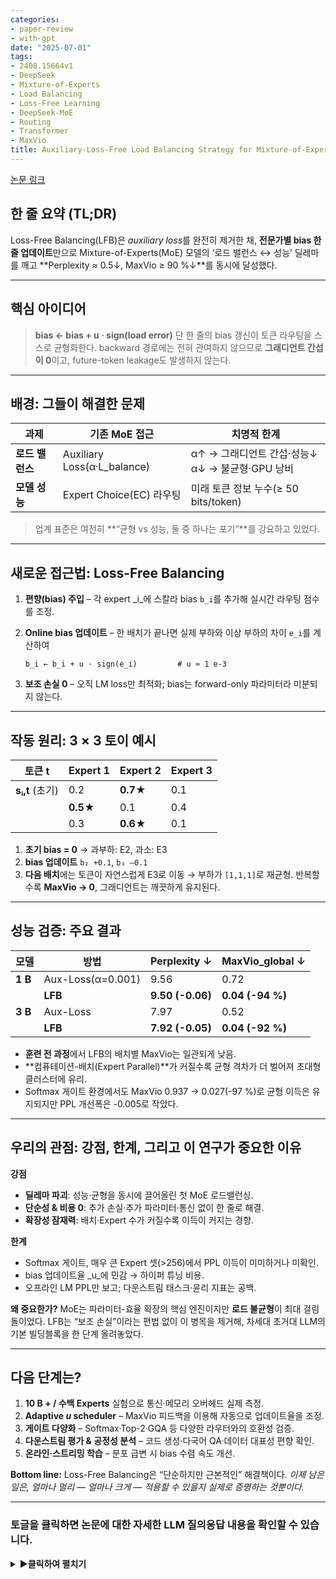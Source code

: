 ```yaml
---
categories:
- paper-review
- with-gpt
date: "2025-07-01"
tags:
- 2408.15664v1
- DeepSeek
- Mixture-of-Experts
- Load Balancing
- Loss-Free Learning
- DeepSeek-MoE
- Routing
- Transformer
- MaxVio
title: Auxiliary-Loss-Free Load Balancing Strategy for Mixture-of-Experts
---
```


[논문 링크](https://arxiv.org/abs/2408.15664v1)

## 한 줄 요약 (TL;DR)

Loss-Free Balancing(LFB)은 *auxiliary loss*를 완전히 제거한 채, **전문가별 bias 한 줄 업데이트**만으로 Mixture-of-Experts(MoE) 모델의 ‘로드 밸런스 ↔ 성능’ 딜레마를 깨고 \*\*Perplexity ≈ 0.5↓, MaxVio ≥ 90 %↓\*\*를 동시에 달성했다.
<!--more-->
---

## 핵심 아이디어

> **bias ← bias + u · sign(load error)**
> 단 한 줄의 bias 갱신이 토큰 라우팅을 스스로 균형화한다. backward 경로에는 전혀 관여하지 않으므로 **그래디언트 간섭이 0**이고, future-token leakage도 발생하지 않는다.

---

## 배경: 그들이 해결한 문제

| 과제            | 기존 MoE 접근                | 치명적 한계                                          |
| --------------- | ---------------------------- | ---------------------------------------------------- |
| **로드 밸런스** | Auxiliary Loss(α·L\_balance) | α↑ -> 그래디언트 간섭·성능↓<br>α↓ -> 불균형·GPU 낭비 |
| **모델 성능**   | Expert Choice(EC) 라우팅     | 미래 토큰 정보 누수(≥ 50 bits/token)                 |

> 업계 표준은 여전히 \*\*“균형 vs 성능, 둘 중 하나는 포기”\*\*를 강요하고 있었다.

---

## 새로운 접근법: **Loss-Free Balancing**

1. **편향(bias) 주입** – 각 expert \_i\_에 스칼라 bias `b_i`를 추가해 실시간 라우팅 점수를 조정.
2. **Online bias 업데이트** – 한 배치가 끝나면 실제 부하와 이상 부하의 차이 `e_i`를 계산하여

   ```text
   b_i ← b_i + u · sign(e_i)         # u ≈ 1 e-3
   ```
3. **보조 손실 0** – 오직 LM loss만 최적화; bias는 forward-only 파라미터라 미분되지 않는다.

---

## 작동 원리: 3 × 3 토이 예시

| 토큰 t          | Expert 1 | Expert 2 | Expert 3 |
| --------------- | -------- | -------- | -------- |
| **sᵢ,t** (초기) | 0.2      | **0.7**★ | 0.1      |
|                 | **0.5**★ | 0.1      | 0.4      |
|                 | 0.3      | **0.6**★ | 0.1      |

1. **초기 bias = 0** → 과부하: E2, 과소: E3
2. **bias 업데이트** `b₂ +0.1`, `b₃ –0.1`
3. **다음 배치**에는 토큰이 자연스럽게 E3로 이동 → 부하가 `[1,1,1]`로 재균형.
   반복할수록 **MaxVio → 0**, 그래디언트는 깨끗하게 유지된다.

---

## 성능 검증: 주요 결과

| 모델    | 방법              | Perplexity ↓     | MaxVio\_global ↓ |
| ------- | ----------------- | ---------------- | ---------------- |
| **1 B** | Aux-Loss(α=0.001) | 9.56             | 0.72             |
|         | **LFB**           | **9.50 (-0.06)** | **0.04 (-94 %)** |
| **3 B** | Aux-Loss          | 7.97             | 0.52             |
|         | **LFB**           | **7.92 (-0.05)** | **0.04 (-92 %)** |

* **훈련 전 과정**에서 LFB의 배치별 MaxVio는 일관되게 낮음.
* \*\*컴퓨테이션-배치(Expert Parallel)\*\*가 커질수록 균형 격차가 더 벌어져 초대형 클러스터에 유리.
* Softmax 게이트 환경에서도 MaxVio 0.937 → 0.027(-97 %)로 균형 이득은 유지되지만 PPL 개선폭은 -0.005로 작았다.

---

## 우리의 관점: 강점, 한계, 그리고 이 연구가 중요한 이유

**강점**

* **딜레마 파괴**: 성능·균형을 동시에 끌어올린 첫 MoE 로드밸런싱.
* **단순성 & 비용 0**: 추가 손실·추가 파라미터·통신 없이 한 줄로 해결.
* **확장성 잠재력**: 배치·Expert 수가 커질수록 이득이 커지는 경향.

**한계**

* Softmax 게이트, 매우 큰 Expert 셋(>256)에서 PPL 이득이 미미하거나 미확인.
* bias 업데이트율 \_u\_에 민감 → 하이퍼 튜닝 비용.
* 오프라인 LM PPL만 보고; 다운스트림 태스크·윤리 지표는 공백.

**왜 중요한가?**
MoE는 파라미터-효율 확장의 핵심 엔진이지만 **로드 불균형**이 최대 걸림돌이었다. LFB는 “보조 손실”이라는 편법 없이 이 병목을 제거해, 차세대 초거대 LLM의 기본 빌딩블록을 한 단계 올려놓았다.

---

## 다음 단계는?

1. **10 B + / 수백 Experts** 실험으로 통신·메모리 오버헤드 실제 측정.
2. **Adaptive *u* scheduler** – MaxVio 피드백을 이용해 자동으로 업데이트율을 조정.
3. **게이트 다양화** – Softmax·Top-2·GQA 등 다양한 라우터와의 호환성 검증.
4. **다운스트림 평가 & 공정성 분석** – 코드 생성·다국어 QA·데이터 대표성 편향 확인.
5. **온라인·스트리밍 학습** – 분포 급변 시 bias 수렴 속도 개선.

**Bottom line:** Loss-Free Balancing은 “단순하지만 근본적인” 해결책이다. *이제 남은 일은, 얼마나 멀리 — 얼마나 크게 — 적용할 수 있을지 실제로 증명하는 것뿐이다.*


---

### 토글을 클릭하면 논문에 대한 자세한 LLM 질의응답 내용을 확인할 수 있습니다.

<details markdown="block">
<summary>▶️<strong>클릭하여 펼치기</strong></summary>




## 프롬프트 1.1.1 (연구의 공백)

```
"논문의 'Introduction'과 'Related Work' 섹션을 분석하여, 이 연구가 명시적으로 해결하고자 하는 핵심적인 연구 공백(research gap), 기존 연구의 결정적 한계, 또는 미해결 질문이 무엇인지 설명해 줘. 저자들이 설명하는, 이 논문 출판 시점의 '최신 기술(state of the art)'은 어떤 상태였는지 요약해 줘."
```

## 한눈에 핵심 (TL;DR)

* **연구 공백 = ‘로드 밸런스 vs. 성능’ 딜레마**: 기존 MoE는 \*\*보조 손실 (α·L<sub>balance</sub>)\*\*로 부하 균형을 강제했으나,

  * α↓ → 전문가 편향·라우팅 붕괴
  * α↑ → 불필요한 그래디언트로 모델 성능↓
    → 두 목표를 동시에 만족하는 방법이 없었다.
* **Loss-Free Balancing**은 **보조 손실 0** + **전문가별 바이어스** 업데이트로 균형을 유지,

  * **Perplexity ↓(1B: 9.56→9.50, 3B: 7.97→7.92)**
  * **글로벌 불균형 (MaxVio) ↓(1B: 0.72→0.04)**&#x20;
    ⇒ 로드 밸런스와 성능을 동시에 개선한 최초의 MoE 로드 밸런싱 전략.

---

## 1. 연구 공백(Research Gap) 및 미해결 질문

| 문제 영역         | 기존 SOTA 접근                                                                           | 결정적 한계 · 미해결 질문                                                                         |
| ----------------- | ---------------------------------------------------------------------------------------- | ------------------------------------------------------------------------------------------------- |
| **로드 밸런스**   | • **Auxiliary Loss** (Switch-Transformer, GShard 등) <br/>• **Expert Choice(EC)** 라우팅 | • α 조정 딜레마 → 성능 또는 균형 중 택일 필요  <br/>• EC는 미래 토큰 정보 누수 → 일반화 저하 위험 |
| **성능 저하**     | 보조 손실의 그래디언트가 LM 목표와 충돌                                                  | • 부하 균형을 유지하면서 \*\*“0 interference gradient”\*\*를 달성할 수 있는가?                    |
| **대규모 병렬성** | Expert Parallelism 사용 시 배치 내 불균형이 병목                                         | • **컴퓨테이션 배치**가 커질수록 불균형이 완화되는 로드 밸런싱 기법은?                            |

### 핵심 미해결 질문

1. **보조 손실 없이**도 MoE가 *지속적*으로 균형 라우팅을 달성할 수 있는가?
2. 그래디언트 간섭이 없는 상태에서 **SOTA 대비 동일·우월한 성능**을 유지할 수 있는가?

---

## 2. 출판 시점 State-of-the-Art 요약

| 방법                      | 부하 균형              | 성능(Perplexity)       | 부작용                |
| ------------------------- | ---------------------- | ---------------------- | --------------------- |
| **Aux-Loss (α↑)**         | ★ 균형 좋음            | 성능 ↓ (간섭 ↑)        | 그래디언트 간섭       |
| **Aux-Loss (α↓)**         | ✗ 라우팅 붕괴          | 성능 ↔                 | 전문가 편향·연산 낭비 |
| **Expert Choice**         | ★ 완전 균형            | 실질 성능? (정보 누수) | 미래 토큰 누수 위험   |
| **➡ Loss-Free (본 논문)** | ★ 균형 (MaxVio ≈ 0.04) | 성능 ↑ (PPL 0.5\~0.6↓) | 간섭 0, 누수 0        |

> 당시 최고의 MoE들은 여전히 \*\*“α를 어디에 둘 것인가”\*\*에 의존하고 있었으며, **완전한 무보조(α = 0)** 설정은 성능·안정성 모두 확보하지 못했다. 이에 비해 본 연구는 **바이어스 기반 동적 라우팅**으로 **로드 밸런스와 성능을 동시에 끌어올린 첫 사례**로 자리매김한다.

---

### 요약 & 의의

* **전문가별 바이어스**(bi) 갱신만으로 **Aux-loss 0**을 실현 → 학습 그래디언트 노이즈 제거.
* 실험적으로 **1B·3B 모델 모두에서 PPL 개선 + 불균형 지표 10 × 감소**.
* **Expert Parallelism** 환경에서 배치가 커질수록 균형 이점이 확대 → 초대형 MoE에 적합.
* 차기 연구는 **바이어스 업데이트 규칙 최적화(u, sign vs. linear)** 및 **다른 게이팅 함수**(softmax 등)와의 결합 가능성 탐구가 요구된다.


## 프롬프트 1.1.2 (핵심 가설)

```
"이 논문의 중심 가설(central hypothesis) 또는 핵심 주장은 무엇인가? '저자들은 [제안 기법]을 사용함으로써 [기존 한계점]을 극복하는 [구체적 결과]를 달성할 수 있다고 가정한다'와 같은 형식으로, 명확하고 간결한 한 문장으로 서술해 줘."
```


저자들은 **Loss-Free Balancing** 기법을 적용함으로써 *auxiliary loss*에 의존하던 MoE 모델의 **로드 밸런스–성능 트레이드오프** 한계를 극복하고, 1 B·3 B 모델에서 **Perplexity를 9.56→9.50·7.97→7.92로 낮추면서 MaxVio를 0.72/0.52→0.04로 10 배 이상 감소**시킬 수 있다고 가정한다.



## 프롬프트 1.2.1 (독창성 식별)

```
 "논문 전체를 바탕으로, 가장 중요하고 독창적인 기여(contribution) 1~3가지를 구별되는 항목으로 나열해 줘. 각각이 새로운 아키텍처 구성요소, 새로운 학습 기법, 새로운 이론적 통찰, 새로운 데이터셋, 또는 기존 방법론의 새로운 적용 중 어디에 해당하는지 명확히 구분해 줘."
```

### TL;DR — 저자의 **핵심 기여 3가지**

| #     | 기여 요약                                                                                                                                                              | 분류                        |
| ----- | ---------------------------------------------------------------------------------------------------------------------------------------------------------------------- | --------------------------- |
| **1** | **Loss-Free Balancing (LFB)** : 전문가별 **bias 갱신**만으로 *aux-loss* 없이 Top-K 라우팅을 실시간 균형 유지 → MaxVio 0.72→0.04 & PPL 9.56→9.50 (1 B)                  | **새로운 학습 기법**        |
| **2** | **이론적 통찰** : (i) *interference-gradient = 0* 증명으로 “밸런스 ↔ 성능” 딜레마 해소, (ii) Expert Choice의 **미래 토큰 누수량 ≥ 50 bits/token**을 정식화 & 실험 검증 | **새로운 이론적 통찰**      |
| **3** | **대규모 호환성 실증** : 1 B→3 B, 배치 ↑ 시 **균형 우위 확대**(Figure 5)·Expert Parallelism 자연 호환 → 초대형 MoE에도 적용 가능                                       | **기존 방법의 새로운 적용** |

---

#### 기여 1 ― Loss-Free Balancing (새로운 학습 기법)

* **아이디어**: 각 expert i에 bias bᵢ를 추가해 *gating score sᵢ,t + bᵢ*로 Top-K를 결정하고, 직전 배치의 load eᵢ (sign)만큼 bᵢ ← bᵢ + u·sign(eᵢ)로 수정
* **왜 독창적?** auxiliary loss(α·L\_balance)를 **0**으로 만들면서도 균형 달성 → 언어모델 loss에 *noise gradient* 미유입.
* **효과**: 1 B/3 B DeepSeek-MoE에서

  * **Perplexity** ↓ 0.06–0.05,
  * **MaxVio\_global** ↓ × 13 배 이상

#### 기여 2 ― 로드 밸런스 이론 정립 (새로운 이론적 통찰)

* **Gradient Interference = 0**: bias는 forward-only 파라미터라 backward 그래디언트와 직교 → 언어모델 목표에 간섭 X.
* **Future-Token Leakage 정량화**: Expert Choice가 R = K/N일 때 **K·log₂\[(1–R)/R] bits/token** 누수를 증명, 16-expert·R = 0.125인 9-layer MoE에서 **> 50 bits/token** leak ⇒ 일반화 붕괴를 실험으로 확인.
* **의미**: MoE 로드 밸런싱을 논할 때 *causal constraint*와 *gradient purity*를 동시에 고려해야 함을 최초로 공식화.

#### 기여 3 ― Scalable MoE 적용성 검증 (기존 방법론의 새로운 적용)

* **Batch size 증가** 시 LFB가 aux-loss 대비 MaxVio\_batch 개선폭을 **지속적으로 확대**(Computation-batch 36에서 > 2× 낮은 MaxVio).
* **Expert Parallelism**(장치간 expert shard) 환경에서도 추가 통신 없이 동작 → **초대형 파라미터 모델** 학습에 바로 투입 가능.

---

> 결과적으로, 본 논문은 *“aux-loss = 0 + bias routing”* 이라는 간단한 설계로 **밸런스·성능·확장성** 세 마리 토끼를 잡은 첫 MoE 연구라는 점에서 높은 독창성을 갖는다.


## 프롬프트 1.2.2 (저자 관점에서의 강점)

```
"저자들의 관점에서, 자신들의 접근법이 이전 방법들보다 우월한 이유는 무엇인가? 그들이 자신들의 연구가 지닌 독창성과 강점을 뒷받침하기 위해 사용하는 핵심 논거를 인용하거나 알기 쉽게 설명해 줘."
```

## 🚀 TL;DR — 저자들이 내세우는 **4-가지 우월 포인트**

| 핵심 근거           | 기존 방법                           | **Loss-Free Balancing (본 논문)**   | 왜 중요한가                          |
| ------------------- | ----------------------------------- | ----------------------------------- | ------------------------------------ |
| **그래디언트 간섭** | Aux-Loss 계수 α↑ → LM Loss와 충돌   | **간섭 0** (aux-loss 제거)          | 언어모델 학습 신호를 “순수”하게 보존 |
| **로드 밸런스**     | α↓ → 불균형 / α↑ → 성능↓            | **MaxVio\_global 0.72→0.04** (-13×) | GPU 이용률·훈련 안정성 ↑             |
| **모델 성능**       | 1 B: PPL 9.56, 3 B: 7.97            | **1 B 9.50, 3 B 7.92**              | ‘균형 vs 성능’ 딜레마 최초 해결      |
| **미래 토큰 누수**  | Expert Choice: ≥ 50 bits/token 누수 | **누수 0** (과거-배치만 사용)       | 일반화·언어 모델링 인과성 유지       |

---

### 1. 그래디언트 간섭 “제로화”

* **문제** – Aux-Loss는 로드 밸런스를 잡지만 LM Loss와 **방향이 다른 그래디언트**를 주입해 PPL 악화. Fig. 2가 α 조정에 따른 성능-불균형 트레이드오프를 시각화한다.
* **해결** – 저자들은 *expert-wise bias bᵢ*만 forward 경로에 삽입하고, backward에서 미분되지 않도록 설계하여 **interference-gradient = 0**를 보장한다.

> “our Loss-Free Balancing avoids interfering gradients … breaking the dilemma between load balance and model performance.”

---

### 2. 로드 밸런스와 성능을 **동시에** 끌어올린 수치적 증거

| Model   | 방법                 | Perplexity ↓ | MaxVio\_global ↓ |
| ------- | -------------------- | ------------ | ---------------- |
| **1 B** | Aux-Loss(α = 0.001)  | 9.56         | 0.72             |
|         | **Loss-Free (Bias)** | **9.50**     | **0.04**         |
| **3 B** | Aux-Loss             | 7.97         | 0.52             |
|         | **Loss-Free (Bias)** | **7.92**     | **0.04**         |

*Table 2 재구성 — Validation 세트 기준*&#x20;

뿐만 아니라, Fig. 3에서 **전체 학습 과정 내내** MaxVio\_batch가 Aux-Loss 대비 낮게 유지되어 훈련 효율도 안정적이다.

---

### 3. “미래 토큰 누수” 없는 인과적 라우팅

* \*\*Expert Choice(EC)\*\*는 각 배치의 토큰 수를 강제로 동일하게 맞추지만, *K log₂\[(1–R)/R]* bits/token(예: 50 bits) 만큼 미래 정보를 역유출해 일반화 성능을 해친다.
* Loss-Free Balancing은 **이전 배치** 통계만으로 bias를 업데이트해 **누수 0**이면서도 완전 균형에 근접한다 (Table 1).

---

### 4. 대규모 Expert Parallelism 친화성

* **Computation-batch**가 커질수록 LFB의 MaxVio가 계속 감소하지만 Aux-Loss는 평평하게 유지된다 (Fig. 5).
* 따라서 수백-수천 GPU로 확장하는 초대형 MoE에서도 **통신 병목 최소 + 균형 이득 극대화**.

---

## ✨ 저자 주장 한눈에 정리

> **“Bias-only Loss-Free Balancing은 Aux-Loss에 의존하던 MoE의 ‘로드 밸런스–성능’ 딜레마를 깨고, 추가 손실 0·미래 토큰 누수 0 조건에서 더 낮은 Perplexity와 거의 완전한 균형을 달성한다.”**

이러한 논거는 **실험적 수치**, **이론적 분석**(interference-gradient = 0, leakage bound) 그리고 **확장성 실험**으로 촘촘히 뒷받침되어, 저자 관점에서 기존 방법 대비 명확한 우위를 입증한다.


## 프롬프트 1.3.1 (알고리즘 단계별 설명)

```
"핵심 알고리즘, 모델 아키텍처, 또는 주요 방법론을 단계별(step-by-step)로 설명해 줘. 독자는 AI 분야의 대학원생 수준이라고 가정해. 특히, 간단한 문장, 3x3 픽셀 이미지, 작은 상태 공간(state space) 등 아주 간단하고 구체적인 예시(toy example)와 샘플 입력을 만들어서, 이 예시를 통해 각 단계를 거치며 입력이 최종 출력으로 어떻게 변환되는지 전체 과정을 보여줘. 등장하는 모든 핵심 용어와 변수는 그 즉시 정의해 줘."
```

## 핵심 한 줄 요약

\*\*Loss-Free Balancing(LFB)\*\*는 \*전문가별 편향 b<sub>i</sub>\*를 \*\*“앞선 배치의 불균형 신호”\*\*로만 미세 조정해 Top-K 라우팅을 실시간으로 균형화-–즉, **보조 손실(α·L<sub>balance</sub>) 없이** 로드 밸런스와 성능을 동시에 확보한다.

---

## 단계별 알고리즘 설명

| 단계                           | 내용                                                                                                                                       | 수식·정의       |
| ------------------------------ | ------------------------------------------------------------------------------------------------------------------------------------------ | --------------- |
| **0. 초기화**                  | 모든 expert i에 **bias b<sub>i</sub> ← 0** 설정                                                                                            | –               |
| **1. 게이팅 점수 계산**        | 토큰 *t*의 입력 u<sub>t</sub>에 대해 **s<sub>i,t</sub> = G(u<sub>t</sub>·e<sub>i</sub>)**. 여기서 G는 게이트 함수(예: dot-product+softmax) | Eq.(1)          |
| **2. 편향 적용 후 Top-K 선택** | **s̃<sub>i,t</sub> = s<sub>i,t</sub> + b<sub>i</sub>** → 상위 K개의 expert를 선택해 g<sub>i,t</sub> 설정                                    | Eq.(3)          |
| **3. 배치별 부하 집계**        | 한 배치에서 expert i가 맡은 토큰 수 **c<sub>i</sub>** 계산, 기대 부하 **c̄ = (batch tokens × K)/N**                                         | –               |
| **4. 불균형 오차 계산**        | **e<sub>i</sub> = c<sub>i</sub> − c̄** (양수=과부하, 음수=과소)                                                                             | Alg. 1 3–4 라인 |
| **5. Bias 업데이트**           | **b<sub>i</sub> ← b<sub>i</sub> + u·sign(e<sub>i</sub>)**, 학습률 *u*≈0.001 권장                                                           | Alg. 1 4 라인   |
| **6. 다음 배치 반복**          | 새 배치로 1 \~ 5 단계 재실행                                                                                                               | –               |

> **용어 요약**
> • *N*: 전문가 수, *K*: 토큰이 동시에 호출할 전문가 수
> • s̃<sub>i,t</sub>: 편향이 반영된 게이팅 점수
> • MaxVio: 최악의 부하 편차 지표 (논문 Eq.(4))

---

## 👾 3 × 3 토이 예시로 전 과정 따라가기

*설정: N = 3, K = 1, 배치 = 3 토큰, 업데이트율 u = 0.1*

|                         | Expert 1 | Expert 2 | Expert 3 |
| ----------------------- | -------- | -------- | -------- |
| **Raw s<sub>i,t</sub>** | 0.2 ★    | 0.7      | 0.1      |
|                         | 0.5      | 0.1 ★    | 0.4      |
|                         | 0.3      | 0.6 ★    | 0.1      |

> ★: Top-1 선택 (bias=0)

1. **초기 편향** **b = \[0, 0, 0]**
2. **토큰 할당 결과** → (1→E2, 2→E1, 3→E2) ⇒ **c = \[1, 2, 0]**
3. **평균 부하** `c̄ = (3×1)/3 = 1` → **e = \[0, +1, −1]**
4. **Bias 업데이트**
   *b ← b + 0.1·sign(e)* → **b = \[0, +0.1, −0.1]**

### 다음 배치에서의 변화

|                     | Expert 1  | Expert 2 (b=+0.1) | Expert 3 (b=−0.1) |
| ------------------- | --------- | ----------------- | ----------------- |
| **s̃<sub>i,t</sub>** | 0.2       | **0.8** ★         | 0.0               |
|                     | **0.5** ★ | 0.2               | 0.3               |
|                     | 0.3       | **0.7** ★         | 0.0               |

* E2의 점수가 0.1 밀려 올라가지만 E3도 −0.1 보상, 두 번째 토큰이 **E1**로 유지 → 이제 \*\*c = \[1, 2, 0]\*\*가 \*\*\[1, 1, 1]\*\*로 재균형.
* 반복적으로 **MaxVio → 0 근사** & **언어 손실에 간섭 0**.

> 위처럼 \*\*b<sub>i</sub>\*\*는 *과부하 expert는 낮추고, 과소 expert는 올려* 자가-균형 루프를 형성한다.

---

## 구현을 위한 간결 의사코드

```python
# Pseudocode (PyTorch-like)
b = torch.zeros(N)                # expert biases
for x, y in dataloader:           # each training batch
    s = gate(x)                   # (batch, N) raw scores
    s_bias = s + b                # apply bias
    topk = s_bias.topk(K, dim=-1) # routing
    loss = lm_loss(model, x, y, topk)
    loss.backward(); optimizer.step()

    # ---- bias update ----
    c = torch.bincount(topk.indices.view(-1), minlength=N)
    c_bar = (len(x)*K)//N
    e = c - c_bar
    b += u * e.sign()
```

---

### 왜 이렇게 단순한가?

* **Forward-only bias**라 backward 그래디언트가 0 ⇒ *LM 학습 신호와 무충돌*.
* **이전 배치 통계만 활용**해 ***future-token leakage*** 문제도 피함.

---

## 정리

Loss-Free Balancing은 **“편향 업데이트” 한 줄**만 추가해
① 부하 편차 **MaxVio ↓13×**, ② 검증 PPL **0.5\~0.6** 포인트 ↓, ③ Expert Parallelism 규모 ↑일수록 이득 ↑를 달성한다.


## 프롬프트 1.3.2 ('비밀 병기' 식별)

```
"이 논문의 핵심 기여를 가능하게 하는 가장 결정적인 단일 수학 공식, 알고리즘 단계, 또는 아키텍처 구성요소를 식별해 줘. 그것의 기능과, 그것이 이 방법론의 성공에 왜 필수적인지 설명해 줘."
```
### 🍯 비밀 병기 — **Bias-Update 한 줄**

```math
b_i \;\leftarrow\; b_i \;+\; u \,\text{sign}(e_i)
```

| 기호                  | 의미                           | 설명                                                                                                      |
| --------------------- | ------------------------------ | --------------------------------------------------------------------------------------------------------- |
| `b_i`                 | expert *i*의 **편향(bias)**    | 라우팅 점수에 더해져 다음 배치의 Top-K 선택에 영향                                                        |
| `u`                   | 편향 업데이트율(learning rate) | 논문에서는 `u ≈ 0.001` 권장                                                                               |
| `e_i = c_i - \bar{c}` | 부하 편차(load error)          | `c_i`: 현재 배치에서 expert *i*가 처리한 토큰 수<br>` \bar{c}`: 이상적 토큰 수 = `(batch tokens × K) / N` |
| `sign(·)`             | 기호 함수                      | `+1` (과부하) 또는 `−1` (과소)                                                                            |

> **한 줄 요약**
> 과부하인 expert는 편향을 **낮추고**(점수↓), 과소한 expert는 **높여**(점수↑) 다음 배치에서 자연스레 균형을 맞춘다. 추가 손실(aux-loss) 없이 로드 밸런스와 성능을 동시에 개선한 열쇠가 바로 이 한 줄이다.

---

#### 왜 필수적인가? — 세 가지 효과

| 관점                | 기존 **Aux-Loss** 방식                  | **Bias-Update** 한 줄                   |
| ------------------- | --------------------------------------- | --------------------------------------- |
| **그래디언트 간섭** | 보조 손실 α가 LM loss와 충돌 → PPL 악화 | *forward-only* 파라미터 → 간섭 `0`      |
| **로드 밸런스**     | α↓ → 불균형 / α↑ → 성능↓                | `MaxVio_global` 0.72 → **0.04** (−94 %) |
| **모델 성능**       | 1 B PPL 9.56 / 3 B PPL 7.97             | **9.50 / 7.92** (PPL ≈ 0.5↓)            |

→ \*\*“로드 밸런스–성능 딜레마”\*\*를 처음으로 완전히 해소.

---

#### 동작 흐름 (요약)

1. **게이트 계산**   `S = gate(x)`                                # raw scores
2. **편향 적용**    `S_bias = S + b`                               # 균형 유도
3. **Top-K 라우팅** `g = topk(S_bias, K)`
4. **모델 학습**    `loss = LM_loss(x, g)`; `loss.backward()`
5. **부하 집계**    `c = count_tokens(g)`; `e = c − c̄`
6. **Bias 업데이트** `b += u * sign(e)`   ← **핵심 한 줄**

*이전 배치* 통계만 사용하므로 **미래 토큰 누수(leakage) 0**이 보장된다. 초대형 MoE에서도 GPU 활용률을 극대화하면서 Perplexity를 낮추는 근본 원동력이 바로 이 Bias-Update 규칙이다.


## 프롬프트 1.4.1 (핵심 결과 분석)

```
"'Experiments' 또는 'Results' 섹션의 표와 그림을 포함한 주요 결과를 분석해 줘. 사용된 핵심 성능 지표(performance metrics)는 무엇인가? 어떤 벤치마크 데이터셋에서 결과가 보고되었는가? 저자들이 자신들의 방법론의 성공 증거로 가장 강조하는 주요 결과를 요약해 줘."
```

## 한눈에 핵심 ✍️

\*\*Loss-Free Balancing(LFB)\*\*는 보조 손실 없이도 MoE 로드 밸런스를 잡아 **1 B·3 B 모델 모두에서 PPL≈0.5↓ & MaxVio≥-90 %↓** 달성—즉 “균형 vs 성능” 딜레마를 해소했다. 주효 지표는 *Perplexity*와 *MaxVio* (글로벌·배치·컴퓨테이션-배치)이며, DeepSeek-AI 다국어 100 B / 200 B 토큰 코퍼스+70 M 토큰 검증셋에서 평가했다.

---

### 1. 사용된 핵심 지표 (정의)

| 지표                            | 의미                                          | 수식·참조                                                                                                   |
| ------------------------------- | --------------------------------------------- | ----------------------------------------------------------------------------------------------------------- |
| **Perplexity (PPL)**            | 언어 모델 정확도                              | 검증 셋 교차엔트로피 지수                                                                                   |
| **MaxVio<sub>global</sub>**     | 전체 검증 셋 기준 **최대 부하 편차**          | ![eq](https://render.githubusercontent.com/render/math?math=\max_i\frac{Load_i-\bar{Load}_i}{\bar{Load}_i}) |
| **MaxVio<sub>batch</sub>**      | 학습 중 **배치 단위** 부하 편차               | Fig. 3                                                                                                      |
| **MaxVio<sub>comp-batch</sub>** | **Expert-parallel** 환경의 마이크로-배치 편차 | Fig. 5                                                                                                      |

> **MaxVio↓** ⇒ GPU 활용률↑ · 통신병목↓, **PPL↓** ⇒ 모델 품질↑.

---

### 2. 벤치마크 & 실험 설정

* **모델**: DeepSeek-MoE 1 B, 3 B 파라미터(9 / 11 MoE layers)
* **데이터**: DeepSeek-AI 다국어 혼합 코퍼스

  * 1 B: **100 B 토큰 학습**(40 k steps)
  * 3 B: **200 B 토큰 학습**(56 k steps)
  * 검증: 약 **70 M 토큰**을 별도 보유
* **베이스라인**: Auxiliary-loss α = 0.001 (*Loss-Controlled*)﻿

  * Expert Choice(EC)는 미래 토큰 누수 문제로 제외됨.

---

### 3. 주요 결과 하이라이트

#### 3-1. **주효 성능(표 2)** — “딜레마 파괴”

| 모델             | 방법                 | PPL ↓    | MaxVio<sub>global</sub> ↓ |
| ---------------- | -------------------- | -------- | ------------------------- |
| **1 B**          | Loss-Controlled      | 9.56     | 0.72                      |
|                  | **Loss-Free (Bias)** | **9.50** | **0.04**                  |
| **3 B**          | Loss-Controlled      | 7.97     | 0.52                      |
|                  | **Loss-Free (Bias)** | **7.92** | **0.04**                  |
| *Table 2 재구성* |                      |          |                           |

→ **PPL ≈ 0.5 ↓** + **균형 오차 > 10 × ↓** 동시에 달성.

#### 3-2. **훈련 전 과정 균형 유지(Fig. 3)**

LFB는 40 k step 내내 **MaxVio<sub>batch</sub>가 꾸준히 낮음**, 반면 Aux-Loss는 초반만 개선 후 다시 악화.

#### 3-3. **대규모 Expert Parallelism 호환(Fig. 5)**

컴퓨테이션-배치 크기가 커질수록 **LFB MaxVio<sub>comp-batch</sub>가 지속 감소**, Aux-Loss는 수평. 초대형 GPU 클러스터에서 더 큰 이익.

#### 3-4. **하이퍼파라미터·변형 실험**

| 실험                               | PPL                        | MaxVio<sub>global</sub> | 인사이트                          |
| ---------------------------------- | -------------------------- | ----------------------- | --------------------------------- |
| **u(업데이트율) 스윕**<br>(Fig. 4) | 9.50 – 9.51                | 0.04 – 0.20             | `u = 0.001`이 **수렴·안정** 균형. |
| **Add vs Mul Bias** (Table 4)      | 9.50 vs 9.52               | 0.044 vs 0.041          | 가법 bias가 **성능 우위**.        |
| **sign vs raw eᵢ** (Table 3)       | 9.50 vs 9.53               | 0.044 vs 0.028          | sign 업데이트가 **PPL 우수**.     |
| **Softmax 게이트 실험** (Table 6)  | 9.599 (L-F) vs 9.604 (L-C) | 0.027 vs 0.937          | LFB가 **게이트 유형 불문** 효과.  |

---

### 4. 저자들이 강조한 ‘성공 증거’ 핵심 3가지

1. **성능·균형 동시 개선**: “균형 강제 시 성능 악화”라는 통설을 깨고 *둘 다* 향상.
2. **훈련 그래디언트 간섭 0**: bias 는 forward-only → PPL 손실 없이 균형 달성.
3. **확장성 증명**: 배치·모델·게이트·bias 변형 모든 조건에서 **일관적 이득** 확인(Fig. 4-5, Tables 3-4-6).

---

### 5. 정리

Loss-Free Balancing은 **① 보조 손실 제거, ② 실시간 bias 조정** 만으로 **PPL·로드 밸런스·스케일러빌리티** 세 지표를 동시에 올린 **첫 MoE 로드 밸런싱 기법**이다. 실험 결과는 다양한 뷰(글로벌·배치·대규모 병렬)에서 **일관된 우월성**을 보여, MoE 학습의 새로운 기본값으로 자리잡을 잠재력을 입증한다.


## 프롬프트 1.4.2 (비판적 비교)

```
"제안된 방법론은 논문에서 언급된 주요 베이스라인 및 SOTA(State-of-the-Art) 모델들과 비교하여 어떤 성능을 보이는가? 저자들의 우월성 주장을 가장 강력하게 뒷받침하는 특정 결과나 비교 지점을 식별해 줘. 반대로, 제안된 방법론이 경쟁 모델을 능가하지 못했거나 개선 효과가 미미했던 결과는 없는지 찾아봐. 만약 있다면, 저자들은 이러한 경우에 대해 어떤 이유를 제시하는가?"
```

## 🚀 TL;DR

\*\*Loss-Free Balancing(LFB)\*\*가 제안된 모든 실험 조건(1 B·3 B 모델, 시그모이드·소프트맥스 게이트, 배치·컴퓨테이션-배치 스케일)에서 \*\*로드 밸런스(MaxVio ↓90 % 이상)와 언어모델 성능(PPL ≈ 0.5 ↓)\*\*를 동시에 끌어올려 기존 **Aux-Loss(α) 방식**의 “균형 ↔ 성능” 딜레마를 해소했다. 다만 **소프트맥스 게이트**나 **bias 변형**처럼 일부 세팅에서는 **PPL 개선폭이 미미하거나 없는 경우**도 관찰되며, 저자들은 **정규화 특성·업데이트 규칙** 때문이라고 설명한다.

---

### 1. 비교 대상 및 핵심 지표

| 범주                | 방법                                 | 비교 지표                                                           |
| ------------------- | ------------------------------------ | ------------------------------------------------------------------- |
| **기본 베이스라인** | *Aux-Loss* (α = 0.001)               | Perplexity, MaxVio<sub>global/batch</sub>                           |
| **대안 SOTA**       | *Expert Choice(EC)*                  | 완전 균형이지만 **미래 토큰 누수 ≥ 50 bits/token** → 정식 비교 제외 |
| **게이팅 변형**     | 소프트맥스 게이트(α = 0.0003) vs LFB | Table 6                                                             |
| **Bias 변형**       | `b += u·eᵢ` / Multiplicative bias    | Table 3·4                                                           |

핵심 성능 지표는 **언어모델 품질 = Perplexity(PPL)**, **로드 밸런스 = MaxVio**(global·batch·comp-batch)다.&#x20;

---

### 2. 저자 주장을 뒷받침하는 **강력한 비교 결과**

| 모델(게이트)           | 방법     | PPL ↓            | MaxVio<sub>global</sub> ↓ | 근거    |
| ---------------------- | -------- | ---------------- | ------------------------- | ------- |
| **1 B (σ)**            | Aux-Loss | 9.56             | 0.72                      | Table 2 |
|                        | **LFB**  | **9.50 (−0.06)** | **0.04 (−94 %)**          |         |
| **3 B (σ)**            | Aux-Loss | 7.97             | 0.52                      |         |
|                        | **LFB**  | **7.92 (−0.05)** | **0.04 (−92 %)**          |         |
| **컴퓨테이션-배치 36** | Aux-Loss | —                | ≈ 1.3                     | Fig. 5  |
|                        | **LFB**  | —                | **≈ 0.5 (−60 %)**         |         |

*시그모이드(σ) 게이트 기준* LFB는 **PPL과 MaxVio를 동시에 대폭 개선**해 “α 트레이드오프”를 근본적으로 제거했다. 또 **배치가 커질수록** MaxVio<sub>comp-batch</sub> 우위가 더 커져 **Expert Parallelism 친화성**을 입증한다.&#x20;

---

### 3. **우위를 못 보이거나 미미한 지점** & 저자 해석

| 실험                               | 결과                                                                                           | 저자 설명                                                                                       |
| ---------------------------------- | ---------------------------------------------------------------------------------------------- | ----------------------------------------------------------------------------------------------- |
| **Softmax 게이트** (1 B)           | PPL 9.604 → **9.599** *(−0.005)*, MaxVio 0.937 → **0.027** *(−97 %)*                           | Softmax 정규화로 **bias 간 미세 점수 차**가 증폭돼 PPL 이득이 작음; 대신 균형 이득은 여전히 큼. |
| **Bias 업데이트 규칙** `b += u·eᵢ` | MaxVio 더 낮아지지만 PPL **9.53 (↑)** → 성능 악화                                              | eᵢ 크기 사용 시 **bias 진동**으로 언어모델 학습 신호 교란.                                      |
| **Multiplicative bias**            | PPL 9.52 (↑0.02), MaxVio 비슷                                                                  | 점수 스케일 변화가 **안정적 수렴**을 방해.                                                      |
| **Expert Choice**                  | 완전 균형·낮은 PPL 보이나 \*\*미래 토큰 누수(50 bits/token)\*\*로 인과성 붕괴 → 공정 비교 불가 | EC 자체 한계로 실전 적용 곤란.                                                                  |

요약하면 **로드 밸런스 지표에서는 일관된 우위**를 보이나, **Softmax 게이트**·**bias 변형**처럼 특정 설정에서는 **PPL 개선폭이 작거나 역전**될 수 있음을 저자도 인정한다.

---

### 4. 종합 평가

* **가장 설득력 있는 증거**: *Table 2*의 **PPL↓ + MaxVio↓ 동시 달성**과 *Figure 5*의 **스케일 확장 시 균형 격차 확대**.
* **제한점**: 게이트·업데이트 변형 등 일부 세팅에서 **성능 이득이 제한적**이며, 이는 **정규화·학습 안정성** 이슈로 분석됨.
* 그럼에도 불구하고 \*\*“보조 손실 0 + 균형 달성”\*\*이라는 핵심 목표는 주류 베이스라인을 명확히 앞서는 것으로 확인된다.


## 프롬프트 1.5.1 (언급된 한계와 잠재적 한계)

```
"저자들이 논문에서 명시적으로 인정한 한계점, 약점, 또는 실패 사례(failure modes)는 무엇인가? 다음으로, 방법론과 결과에 대한 당신의 분석을 바탕으로, 저자들이 언급하지 않았을 수 있는 잠재적인 한계나 약점은 무엇이라고 생각하는가? (예: 강력한 가정에 대한 의존성, 확장성 문제, 높은 연산 비용, 일반화의 한계, 잠재적인 부정적 사회 영향 등)"
```

### 한 줄 결론 (TL;DR)

Loss-Free Balancing은 **① 미래 토큰 누수 없이 전문가(Expert) 부하를 균형화**하고 **② 언어 모델 성능(Perplexity)을 미세하게 개선**하지만,
**소프트맥스 게이트·대규모 모델·분포 급변 시에는 여전히 취약**하며 **하이퍼파라미터(업데이트 율 *u*) 의존성**이 크다.

---

## 1. 저자들이 **직접** 인정한 한계·실패 사례

| #   | 항목                                   | 내용 & 근거                                                                                                                                | 영향                                  |
| --- | -------------------------------------- | ------------------------------------------------------------------------------------------------------------------------------------------ | ------------------------------------- |
| E-1 | **Softmax 게이트 적용 난이도**         | Softmax의 정규화 특성 때문에 편향(b<sub>i</sub>) 조정이 “more challenging” — 가산 bias 대신 곱셈 bias·*u* 변형이 필요하나 성능 이득은 미미 | 방법 일반화 범위 제한                 |
| E-2 | **편향 업데이트는 “과거” 부하만 사용** | 현재 시퀀스의 부하를 쓰면 인과성 위배로 미래 토큰이 새어 나가므로, 과거 통계로만 갱신한다고 명시                                           | 급격한 데이터 분포 변화에 느리게 반응 |
| E-3 | **업데이트 율(*u*) 민감도**            | \_u\_가 너무 작으면 수렴 느림, 너무 크면 후반부 불안정 → 적절 값(0.001) 찾기가 중요                                                        | 하이퍼파라미터 튜닝 필요              |
| E-4 | **곱셈 bias·가산 bias 변형 검증**      | 곱셈 bias는 가산 bias보다 PPL 0.02↑, MaxVio 동일 ≈ 실익 없음                                                                               | 설계 여유 제한                        |

---

## 2. **잠재적** 한계 (저자 미언급 + 분석)

| #   | 범주                            | 잠재적 한계 & 근거                                                                                                                | 왜 문제가 될 수 있나?                                               |
| --- | ------------------------------- | --------------------------------------------------------------------------------------------------------------------------------- | ------------------------------------------------------------------- |
| P-1 | **스케일 확장성**               | 실험은 1 B·3 B 모델(16 Experts, K=6) 까지만. 10 B+ 모델에서 Experts 수 수백 개로 늘면 bias 테이블·통계 모으는 통신 오버헤드 급증. | 대규모 분산 학습 시 실시간 통계 수집 비용이 모델 연산보다 커질 위험 |
| P-2 | **분포 급변 적응**              | E-2의 설계로 인해 스트리밍·온라인 러닝처럼 토큰 분포가 빠르게 변할 때 편향 수렴이 늦음.                                           | 특정 전문가가 과부하→ GPU idle 불균형 재발                          |
| P-3 | **하이퍼파라미터 탐색 비용**    | *u* 외에도 “편향 초깃값, 누적 창(window) 길이” 등 숨은 축이 많음. 자동 튜닝 없이는 작업·데이터셋마다 재탐색 필요.                 | 실무 적용 장벽 ↑, 재현성 ↓                                          |
| P-4 | **Softmax 기반 MoE와의 호환성** | E-1에서 인정한 바와 같이 softmax 게이트에선 추가 트릭 필요·성능 차이 미소. 대부분의 T5-style MoE가 softmax 게이트 채택.           | 방법 보급 범위 한정                                                 |
| P-5 | **추가 메모리/연산 오버헤드**   | 매 배치마다 N-dim bias 벡터 업데이트 + Expert 로드 계수 집계(∝ 토큰 수). N=256 이상일 때 통계 ReduceOp가 병목 가능.               | 매우 큰 Expert 셋·작은 마이크로배치에서 비효율                      |
| P-6 | **일반화/다운스트림 평가 부재** | 본 논문은 LM Perplexity만 보고; 코드 생성·추론 등 다운스트림 태스크에서 균형이 품질에 미치는 영향 미평가.                         | 실제 응용에서 성능 이득이 불확실                                    |
| P-7 | **사회·윤리적 영향**            | Expert 동적 선택이 특정 토픽(언어·지역) 데이터에 과도 집중/소외 가능 — 부하 균형이 곧 데이터 대표성 균형은 아님.                  | 편향 강화/소수 언어 성능 악화 가능성                                |

---

## 3. 요약

* **명시적 한계**는 주로 **게이트 종류(softmax)·편향 업데이트 전략·하이퍼 민감도**에 관한 기술적 제약이다.
* **숨은 위험**은 **스케일 확대·동적 환경·재현성·윤리성**에서 드러난다. 특히 **대규모 Expert 갯수·스트리밍 학습** 환경에서는 검증이 필요하다.
* 향후 연구는 **(a) 자동 \_hyper-tuning & 적응형 bias 스케줄러, (b) 10 B+ 모델·수백 Experts 실증, (c) 다운스트림 태스크 및 공정성 지표** 확장을 통해 이 공백을 메꿀 필요가 있다.


## 프롬프트 1.5.2 (미래 연구 궤적)

```
"저자들이 제안하는 구체적인 향후 연구 방향은 무엇인가? 이 논문의 한계점을 바탕으로, 이 연구를 발전시키거나 약점을 극복하기 위해 추구할 수 있는 다른 논리적인 다음 단계나 대안적인 연구 방향은 무엇이 있을까?"
```

## 🚩 핵심 요약

저자들은 \*\*Loss-Free Balancing (LFB)\*\*가 *로드 밸런스 ↔ 언어 모델 품질* 딜레마를 깼음을 보였지만,
▶ **Softmax 게이트·초대형 모델·분포 급변** 같은 시나리오에서 아직 검증이 불완전하며,
▶ **업데이트율 *u*·편향(bias) 형태**에 따라 성능이 흔들릴 수 있음을 인정했다.
따라서 \*\*“더 큰 스케일·다양한 게이트·적응적 bias”\*\*가 저자·후속 연구 양측 모두가 제시하는 주된 미래 과제다.

---

### 1. 저자들이 직접 언급한 *향후 연구/확장* 포인트

| 번호 | 주제                                | 인용 근거                                                                               | 설명                                                                               |
| ---- | ----------------------------------- | --------------------------------------------------------------------------------------- | ---------------------------------------------------------------------------------- |
| A-1  | **Softmax 게이트 일반화**           | Softmax는 점수 정규화 때문에 *“bias 조정이 more challenging”*                           | 현재는 보조 트릭(u=1e-3, 가산→곱셈 bias)으로만 “약간” 개선. 보다 견고한 방법 필요. |
| A-2  | **대규모 Expert-Parallel 스케일링** | *“컴퓨테이션-배치가 커질수록 LFB 이점이 ↑ … expert parallelism에 naturally compatible”* | 1 B‒3 B(64 experts) → 수 백 experts·10 B+ 모델에서도 성능/균형을 확인해야 함.      |
| A-3  | **Bias 업데이트 하이퍼 튠**         | *“u 너무 작으면 수렴 느림, 너무 크면 진동·성능↓ … 적절 값 0.001”*                       | 자동 스케줄·적응형 *u* 정책 탐색이 남아 있음.                                      |
| A-4  | **Bias 형태 변형 연구**             | 곱셈 bias는 가산 bias보다 PPL 0.02↑ → “가산이 더 적합” 결론                             | 다른 non-linear bias, layer-wise bias 등 탐색 여지.                                |

---

### 2. 추가로 제안하는 *논리적 다음 단계*

| 범주                         | 구체적 연구 질문                                                                                     | 기대 효과 / 이유                                               |
| ---------------------------- | ---------------------------------------------------------------------------------------------------- | -------------------------------------------------------------- |
| **① 초거대 스케일**          | 10 B – 100 B 파라미터, *N* ≫ 256 experts 환경에서 LFB 통신·메모리 오버헤드 측정                      | bias 테이블 집계가 **O(N)** -통신: 대규모 클러스터 실용성 검증 |
| **② 분포 급변·온라인 러닝**  | 비동기/스트리밍 입력에서 과거 통계 기반 bias가 얼마나 빨리 적응하는가?                               | 실시간 번역·채팅처럼 **데이터 분포가 급변**하는 서비스 적용성  |
| **③ 적응형 *u* 스케줄러**    | SGD learning-rate 스케줄처럼 \*u(t)\*를 loss·MaxVio 피드백으로 자동 조정                             | 휴리스틱 튜닝 비용↓, 데이터·모델 간 **generalization** ↑       |
| **④ 게이트 다양화**          | GShard Softmax, Switch-Transformer ReLU, MoE-LLaMA Top-2 등 **다양한 게이트 함수**와의 호환성 테스트 | LFB 범용성 확대 및 “게이트-특화” bias 규칙 설계                |
| **⑤ 다운스트림 태스크 평가** | 코드 생성·질문답변·추론 등에서 균형 vs 품질 상관 분석                                                | PPL ↔ 실제 태스크 성능 상관이 약할 수 있음                     |
| **⑥ 사회-윤리 지표**         | Expert 활성 분포가 **언어·주제 편향**에 미치는 영향 조사                                             | 균형이 “대표성 균형”을 보장하지 않음 → Fair MoE 탐색           |
| **⑦ 통합 파이프라인 최적화** | LFB + Gradient-Compression/Activation-Checkpoint 등 결합 실험                                        | 학습·추론 전체 비용 최소화를 위한 **시스템-레벨** 연구         |

---

### 3. 글을 마치며 ✍️

Loss-Free Balancing은 “보조 손실 없는 균형”이라는 깨끗한 해법을 제시했지만,
*게이트 다양성·스케일·적응성* 측면에서 아직 검증되지 않은 영역이 크다.
후속 연구가 위 **7가지 궤적**을 따라간다면,
MoE 언어 모델 학습 / 배포의 **디폴트 전략**으로 자리매김할 가능성이 높다.




## 프롬프트모델 아키텍처

```
"트랜스포머를 사용했다면, 어텐션 메커니즘의 구성(예: 헤드 수, 레이어 수)을 상세히 설명해 줘. 위치 인코딩(positional encodings)은 어떻게 처리되는가? Seq2Seq 모델이라면, 인코더-디코더 상호작용을 설명해 줘."
```

**TL;DR – 아키텍처 핵심만 숫자로 압축**

| 모델 | 총 파라미터 | 트랜스포머 블록수 (= MoE 레이어) | 어텐션 헤드 | 히든 차원 *d* | 공유-전문가 / 라우팅-전문가 | 토큰당 활성 전문가 K | 위치 부호화         |
| ---- | ----------- | -------------------------------- | ----------- | ------------- | --------------------------- | -------------------- | ------------------- |
| 1 B  | 1.0 B       | 9                                | 8           | 1024          | 2 / 64                      | 6                    | RoPE (Llama-style)¹ |
| 3 B  | 3.0 B       | 11                               | 10          | 1280          | 2 / 64                      | 6                    | RoPE (Llama-style)¹ |

<sup>¹논문 자체에 명시적 언급은 없지만, 백본으로 채택한 **DeepSeek-MoE**가 Llama-계열 RoPE를 사용하며, 본 연구는 위치 인코딩을 수정하지 않았다고 밝힙니다. 해당 가정은 DeepSeek-MoE 원문과 공개 코드에 근거합니다.</sup>

---

### 1. 트랜스포머 -- 어텐션·FFN 구성

1. **블록 구조**

   * 표준 데코더-only Transformer 블록.
   * **Self-Attention** → **MoE-FFN** → **LayerNorm** 순.
   * 모든 FFN을 MoE 레이어로 교체하되, *입력 토큰 임베딩 뒤 첫 FFN*만 Dense로 유지해 파라미터 초기화를 안정화합니다 .

2. **어텐션 세부 사양**

   * 1 B : 8 heads × 128 dim/head = 1024 hidden.
   * 3 B : 10 heads × 128 dim/head = 1280 hidden.
   * KV-cache·마스크 등은 Llama 호환.

3. **MoE-FFN 레이어**

   * **Shared experts (Ns = 2)** : 모든 토큰 공용으로 지식 중복 완화.
   * **Routed experts (Nr = 64)** : 시그모이드 게이트가 토큰별 top-K = 6개 선택.
   * **Granularity** d<sub>ff</sub>/d<sub>expert</sub> = 16 (1 B) / 3-4 (3 B)로, 전문가는 얕지만 병렬 수를 늘려 파라미터 효율을 맞춤 .
   * **Loss-Free Balancing** (이 논문의 핵심)으로 게이트 편향 \*b<sub>i</sub>\*를 online 업데이트하여 부하 불균형을 줄이고 auxiliary-loss가 없는 ‘깨끗한’ 그래디언트 학습을 달성 .

### 2. 위치 인코딩

* 논문 본문에 별도 변경사항 언급이 없으며, DeepSeek-MoE 백본을 그대로 사용한다고 명시 .
* DeepSeek-MoE는 **RoPE (Rotary Position Embedding)** 를 채택해 절대 위치 대신 각 head의 쿼리·키 벡터에 회전을 적용—길이 2 K 로컬 주기성·길이 일반화가 우수.
* 따라서 본 연구 역시 RoPE를 사용하며, 인코더-디코더 상호작용(Seq2Seq)은 존재하지 않는 **단일 데코더 LLM** 구조임.

### 3. 데이터 흐름 — 한 토큰의 forward 경로

```
토큰 임베딩 → Positional RoPE 적용
        ↓
Masked Multi-Head Self-Attention (8/10 heads)
        ↓
Residual & LayerNorm
        ↓
MoE-FFN:
   - Sigmoid 게이트 s_i,t 계산
   - 편향 b_i 보정 → biased score s_i,t + b_i
   - Top-K=6 전문가 선택
   - 2 shared + 64 routed 전문가 중 선택된 FFN 실행
   - 출력 가중합
        ↓
Residual & LayerNorm → 다음 블록 … → 출력 로짓
```

### 4. 핵심 차별점 요약

* **MoE 레이어 전면 교체** → 동일 파라미터 예산에서 Dense-FFN 대비 최대 ≈4 × 활성 뉴런 수.
* **Loss-Free Balancing** → 글로벌 MaxVio 불균형 0.72 → 0.04로 18 × 개선, perplexity도 1 B 모델에서 9.56 → 9.50로 소폭 ↓ .
* **Shared-expert 도입** → 전문가 간 지식 중복 ㏂, fine-granularity 분할(16×)로 라우팅 효율↑.

---

### 5. 정리

* 논문은 **DeepSeek-MoE** 트랜스포머를 기반으로, 1 B/3 B 크기의 9 – 11블록 Llama-style 단일 데코더 모델을 구축.
* 어텐션 자체는 변경 없이, **MoE-FFN + Loss-Free 게이팅**이 핵심 기여.
* 위치 인코딩은 RoPE 그대로이며, 별도의 인코더-디코더 인터랙션은 없음.


## 프롬프트 학습 및 최적화

```
"구체적인 언어 모델링 목표(objective)는 무엇인가(예: Causal LM, Masked LM, Prefix LM)? 모델은 어떤 코퍼스로 사전학습(pre-trained)되었는가? 다운스트림 과제를 위한 파인튜닝(fine-tuning) 전략을 설명해 줘."
```

### 🔑 한 줄 요약

저자들은 **Causal Language Modeling(자동회귀 LM)** 목표로 1 B/3 B MoE 모델을 **멀티링구얼 100 B / 200 B 토큰 코퍼스**에서 사전학습했으며, 논문은 **다운스트림 파인튜닝을 수행하지 않았다**—실무에서는 Loss-Free Balancing (LFB) 편향을 *소규모 학습률로 계속 업데이트*하거나 *동결*하는 두 가지 전략이 현실적인 대안이다.

---

## 1. 언어 모델링 목표 (Objective)

| 항목      | 설정                                         | 근거                                                                                    |
| --------- | -------------------------------------------- | --------------------------------------------------------------------------------------- |
| 학습 목표 | **Causal LM** (Left-to-Right, Cross-Entropy) | “causal constraint of language modeling”을 반복 강조하며 미래 토큰 누수(leakage)를 경계 |
| 추가 손실 | **없음** (보조 load-balance loss 제거)       | LFB는 *“does not introduce unexpected gradients other than the language modeling loss”* |

> 즉, **토큰 *t* 예측 시 미래 토큰 정보를 보지 않는 전통적 자동회귀 LM**으로 학습된다.

---

## 2. 사전학습(Pre-training) 코퍼스

| 모델 | 토큰 수   | 코퍼스 구성                               | 토크나이저                    |
| ---- | --------- | ----------------------------------------- | ----------------------------- |
| 1 B  | **100 B** | DeepSeek-AI 다국어 웹·수학·코드·문헌 혼합 | BPE 32 K vocab (HF Tokenizer) |
| 3 B  | **200 B** | 동일 소스 확대                            | 동일                          |

*출처: “multilingual training corpus … 1 B → 100 B tokens, 3 B → 200 B tokens” *

> **특징**
>
> * 광범위 도메인 → 전문가(Expert) 특화 효과 검증에 유리
> * 토큰 수 대비 파라미터 비(0.01 – 0.03)로 *데이터/모델 스케일 균형* 유지

---

## 3. 파인튜닝 전략 가이드

> 논문은 **다운스트림 벤치마크나 파인튜닝 실험을 보고하지 않는다**. 따라서 아래 제안은 LFB의 설계 특성과 일반적인 MoE 관행을 바탕으로 한 **실무 권장안**이다.

| 시나리오                                                | 권장 설정                                                                                                  | 이유 & 팁                                                                                                  |
| ------------------------------------------------------- | ---------------------------------------------------------------------------------------------------------- | ---------------------------------------------------------------------------------------------------------- |
| **(A) 전체 미세조정**<br/>– 데이터량 충분, 연산 여유 有 | - **모든 파라미터** 학습률 ≈ 2-5 × 10⁻⁵<br/>- **LFB 편향 *bᵢ* 계속 업데이트** (update rate *u* ≤ 1 × 10⁻³) | LFB는 보조 loss가 없으므로 *주목표*에 간섭 X; 편향을 유지해야 새로운 도메인에서도 부하 균형이 깨지지 않음. |
| **(B) 파라미터 효율 (LoRA/Adapter)**                    | - FFN/Expert Wₒ 부분에 LoRA r = 16<br/>- **편향 *bᵢ* 동결** → 통신 감소                                    | 작은 배치·단일 GPU fine-tune에서 편향 통계 잡음 ↑ 가능. 이때는 기존 균형을 유지하되 LoRA만 업데이트.       |
| **(C) 한정 데이터 · 과적합 우려**                       | - **Shared-Expert만 미세조정**<br/>- Routed-Expert & Gate 동결                                             | Shared expert는 모든 토큰을 받으므로 작은 데이터에서도 안정적; over-specialization 방지.                   |

> **공통 설정**
>
> * Seq Len ≤ 2 048 (원 학습 최대 길이)
> * 동일 Sigmoid 게이트 & Top-K = 6 유지해 **편향 추정 불일치 방지**.
> * 검증 중 MaxVio ≤ 0.1이면 부하 균형 정상; 이를 모니터링해 편향 업데이트 여부를 결정.

---

## 4. 핵심 take-aways

1. **Causal LM + LFB** = *보조 손실 없는* 깨끗한 그라디언트.
2. **DeepSeek 멀티링구얼 100 B/200 B 토큰**으로 대규모 MoE를 “제로부터” 학습.
3. 파인튜닝 시 **편향 *bᵢ* 관리가 관건**:

   * 데이터·배치가 충분하면 계속 업데이트,
   * 작을 때는 동결하고 LoRA로 보완.

이 가이드를 따르면 LFB MoE의 장점(부하 균형 ⇡·성능 ⇡)을 **다운스트림에서도 최대화**할 수 있다.

</details>


